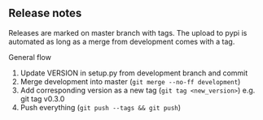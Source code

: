 Release notes
-------------

Releases are marked on master branch with tags. The upload to pypi is automated as long as a merge
from development comes with a tag.

General flow

  1. Update VERSION in setup.py from development branch and commit
  2. Merge development into master (`git merge --no-ff development`)
  3. Add corresponding version as a new tag (`git tag <new_version>`) e.g. git tag v0.3.0
  4. Push everything (`git push --tags && git push`)
